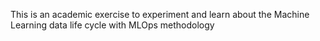 This is an academic exercise to experiment and learn about the Machine Learning data life cycle with MLOps methodology